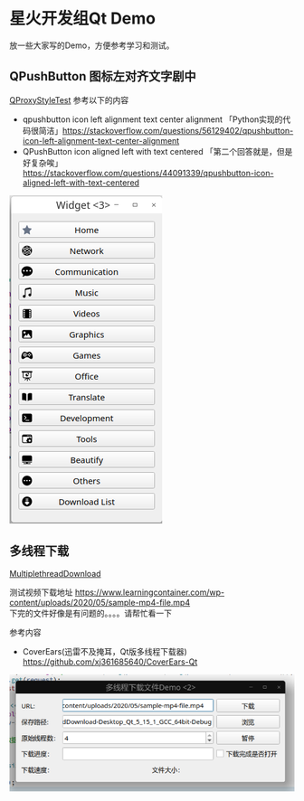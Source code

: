 # 星火开发组Qt Demo
放一些大家写的Demo，方便参考学习和测试。    


## QPushButton 图标左对齐文字剧中
[QProxyStyleTest](./QProxyStyleTest/)  参考以下的内容      
* qpushbutton icon left alignment text center alignment 「Python实现的代码很简洁」https://stackoverflow.com/questions/56129402/qpushbutton-icon-left-alignment-text-center-alignment
* QPushButton icon aligned left with text centered 「第二个回答就是，但是好复杂唉」 https://stackoverflow.com/questions/44091339/qpushbutton-icon-aligned-left-with-text-centered

![](./QProxyStyleTest/screenshot.png)

## 多线程下载
[MultiplethreadDownload](./MultiplethreadDownload/)         

测试视频下载地址 https://www.learningcontainer.com/wp-content/uploads/2020/05/sample-mp4-file.mp4       
下完的文件好像是有问题的。。。。请帮忙看一下        

参考内容        
* CoverEars(迅雷不及掩耳，Qt版多线程下载器) https://github.com/xj361685640/CoverEars-Qt 

![](./MultiplethreadDownload/screenshot.png)